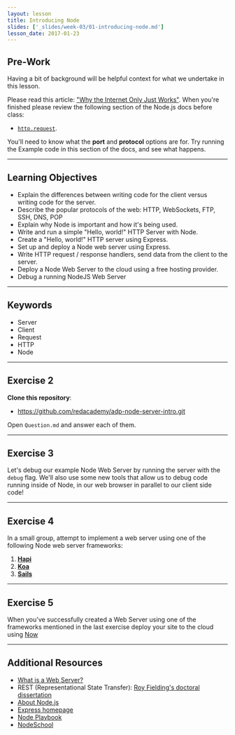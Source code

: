 ```yaml
---
layout: lesson
title: Introducing Node
slides: ['_slides/week-03/01-introducing-node.md']
lesson_date: 2017-01-23
---
```


## Pre-Work

Having a bit of background will be helpful context for what we undertake in this lesson.

Please read this article: ["Why the Internet Only Just Works"](http://fermatslibrary.com/s/why-the-internet-only-just-works).
When you're finished please review the following section of the Node.js docs before class:

- [`http.request`](https://nodejs.org/dist/latest-v6.x/docs/api/http.html#http_http_request_options_callback).

You'll need to know what the **port** and **protocol** options are for. Try running the Example code in this section of the docs, and see what happens.

---

## Learning Objectives

- Explain the differences between writing code for the client versus writing code for the server.
- Describe the popular protocols of the web: HTTP, WebSockets, FTP, SSH, DNS, POP
- Explain why Node is important and how it's being used.
- Write and run a simple "Hello, world!" HTTP Server with Node.
- Create a "Hello, world!" HTTP server using Express.
- Set up and deploy a Node web server using Express.
- Write HTTP request / response handlers, send data from the client to the server.
- Deploy a Node Web Server to the cloud using a free hosting provider.
- Debug a running NodeJS Web Server

---

## Keywords

- Server
- Client
- Request
- HTTP
- Node

---

## Exercise 2

**Clone this repository**:

- https://github.com/redacademy/adp-node-server-intro.git

Open `Question.md` and answer each of them.

---

## Exercise 3

Let's debug our example Node Web Server by running the server with the `debug` flag.
We'll also use some new tools that allow us to debug code running inside of Node,
in our web browser in parallel to our client side code!

---

## Exercise 4

In a small group, attempt to implement a web server using one of the following Node web server frameworks:

1. [**Hapi**](http://hapijs.com/)
2. [**Koa**](http://koajs.com/)
3. [**Sails**](http://sailsjs.org/)

---

## Exercise 5

When you've successfully created a Web Server using one of the frameworks mentioned in the last exercise
deploy your site to the cloud using [Now](https://zeit.co/now)

---

## Additional Resources

- [What is a Web Server?](https://developer.mozilla.org/en-US/Learn/Common_questions/What_is_a_web_server) <br/>
- REST (Representational State Transfer): [Roy Fielding's doctoral dissertation](http://www.ics.uci.edu/~fielding/pubs/dissertation/top.htm)
- [About Node.js](https://nodejs.org/en/about/)
- [Express homepage](https://expressjs.com/)
- [Node Playbook](https://github.com/HiFaraz/node-playbook/blob/master/README.md)
- [NodeSchool](http://nodeschool.io/)
